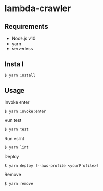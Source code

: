 # lambda-crawler

## Requirements

- Node.js v10
- yarn
- serverless

## Install

```
$ yarn install
```

## Usage

Invoke enter
```
$ yarn invoke:enter
```

Run test

```
$ yarn test
```

Run eslint
```
$ yarn lint
```

Deploy
```
$ yarn deploy [--aws-profile <yourProfile>]
```

Remove
```
$ yarn remove
```
